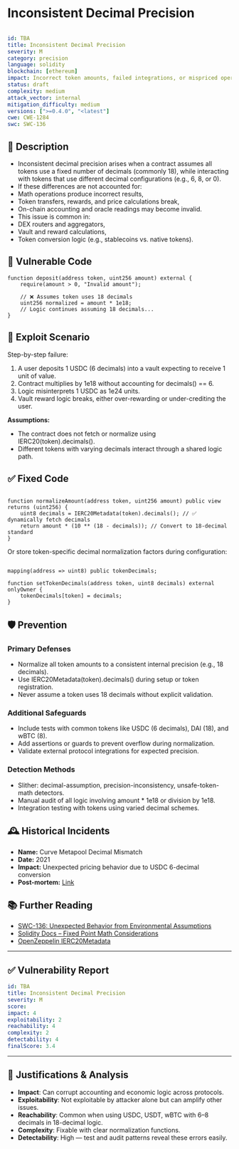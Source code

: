 # Inconsistent Decimal Precision 

```YAML

id: TBA
title: Inconsistent Decimal Precision 
severity: M
category: precision
language: solidity
blockchain: [ethereum]
impact: Incorrect token amounts, failed integrations, or mispriced operations
status: draft
complexity: medium
attack_vector: internal
mitigation_difficulty: medium
versions: [">=0.4.0", "<latest"]
cwe: CWE-1284
swc: SWC-136

```

## 📝 Description

- Inconsistent decimal precision arises when a contract assumes all tokens use a fixed number of decimals (commonly 18), while interacting with tokens that use different decimal configurations (e.g., 6, 8, or 0). 
- If these differences are not accounted for:
- Math operations produce incorrect results,
- Token transfers, rewards, and price calculations break,
- On-chain accounting and oracle readings may become invalid.
- This issue is common in:
- DEX routers and aggregators,
- Vault and reward calculations,
- Token conversion logic (e.g., stablecoins vs. native tokens).

## 🚨 Vulnerable Code

```solidity
function deposit(address token, uint256 amount) external {
    require(amount > 0, "Invalid amount");

    // ❌ Assumes token uses 18 decimals
    uint256 normalized = amount * 1e18;
    // Logic continues assuming 18 decimals...
}
```

## 🧪 Exploit Scenario

Step-by-step failure:

1. A user deposits 1 USDC (6 decimals) into a vault expecting to receive 1 unit of value.
2. Contract multiplies by 1e18 without accounting for decimals() == 6.
3. Logic misinterprets 1 USDC as 1e24 units.
4. Vault reward logic breaks, either over-rewarding or under-crediting the user.

**Assumptions:**

- The contract does not fetch or normalize using IERC20(token).decimals().
- Different tokens with varying decimals interact through a shared logic path.

## ✅ Fixed Code

```solidity

function normalizeAmount(address token, uint256 amount) public view returns (uint256) {
    uint8 decimals = IERC20Metadata(token).decimals(); // ✅ dynamically fetch decimals
    return amount * (10 ** (18 - decimals)); // Convert to 18-decimal standard
}

```
Or store token-specific decimal normalization factors during configuration:

```solidity

mapping(address => uint8) public tokenDecimals;

function setTokenDecimals(address token, uint8 decimals) external onlyOwner {
    tokenDecimals[token] = decimals;
}

```


## 🛡️ Prevention

### Primary Defenses

- Normalize all token amounts to a consistent internal precision (e.g., 18 decimals).
- Use IERC20Metadata(token).decimals() during setup or token registration.
- Never assume a token uses 18 decimals without explicit validation.

### Additional Safeguards

- Include tests with common tokens like USDC (6 decimals), DAI (18), and wBTC (8).
- Add assertions or guards to prevent overflow during normalization.
- Validate external protocol integrations for expected precision.

### Detection Methods

- Slither: decimal-assumption, precision-inconsistency, unsafe-token-math detectors.
- Manual audit of all logic involving amount * 1e18 or division by 1e18.
- Integration testing with tokens using varied decimal schemes.

## 🕰️ Historical Incidents

- **Name:** Curve Metapool Decimal Mismatch 
- **Date:** 2021 
- **Impact:** Unexpected pricing behavior due to USDC 6-decimal conversion 
- **Post-mortem:** [Link](https://curve.fi) 


## 📚 Further Reading

- [SWC-136: Unexpected Behavior from Environmental Assumptions](https://swcregistry.io/docs/SWC-136) 
- [Solidity Docs – Fixed Point Math Considerations](https://docs.soliditylang.org/en/latest/) 
- [OpenZeppelin IERC20Metadata](https://docs.openzeppelin.com/contracts/4.x/api/token/erc20#IERC20Metadata) 


---

## ✅ Vulnerability Report 

```YAML
id: TBA
title: Inconsistent Decimal Precision 
severity: M
score:
impact: 4         
exploitability: 2 
reachability: 4   
complexity: 2     
detectability: 4  
finalScore: 3.4

```

---

## 📄 Justifications & Analysis

- **Impact**: Can corrupt accounting and economic logic across protocols.
- **Exploitability**: Not exploitable by attacker alone but can amplify other issues.
- **Reachability**: Common when using USDC, USDT, wBTC with 6–8 decimals in 18-decimal logic.
- **Complexity**: Fixable with clear normalization functions.
- **Detectability**: High — test and audit patterns reveal these errors easily.